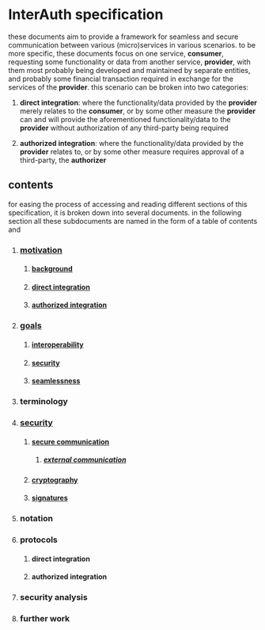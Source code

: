 # InterAuth specification

these documents aim to provide a framework for seamless and secure communication between various (micro)services in various scenarios. to be more specific, these documents focus on one service, **consumer**, requesting some functionality or data from another service, **provider**, with them most probably being developed and maintained by separate entities, and probably some financial transaction required in exchange for the services of the **provider**. this scenario can be broken into two categories:

1. **direct integration**: where the functionality/data provided by the **provider** merely relates to the **consumer**, or by some other measure the **provider** can and will provide the aforementioned functionality/data to the **provider** without authorization of any third-party being required

1. **authorized integration**: where the functionality/data provided by the **provider** relates to, or by some other measure requires approval of a third-party, the **authorizer**

## contents

for easing the process of accessing and reading different sections of this specification, it is broken down into several documents. in the following section all these subdocuments are named in the form of a table of contents and


1. ### [motivation](MOTIVATION.md)
    1. #### [background](MOTIVATION.md#background)
    1. #### [direct integration](MOTIVATION.md#direct-integration)
    1. #### [authorized integration](MOTIVATION.md#authorized-integration)
1. ### [goals](GOALS.md)
    1. #### [interoperability](GOALS.md#interoperability)
    1. #### [security](GOALS.md#security)
    1. #### [seamlessness](GOALS.md#seamlessness)
1. ### terminology
1. ### [security](GOALS.md#security)
    1. #### [secure communication](SECURITY.md#secure-communication-channel)
        1. ##### [external communication](SECURITY.md#external-communication)
    1. #### [cryptography](SECURITY.md#cryptography)
    1. #### [signatures](SECURITY.md#signatures)
1. ### notation
1. ### protocols
    1. #### direct integration
    1. #### authorized integration
1. ### security analysis
1. ### further work
